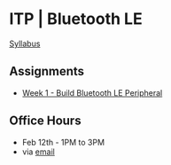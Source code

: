 # ITP | Bluetooth LE

[Syllabus](https://docs.google.com/document/d/1DrpgcisR5NOQvHqNyCjn1jvErz5e1O4rcas1i0u0kCU/edit)

## Assignments
  * [Week 1 - Build Bluetooth LE Peripheral](Assignment_1.md)

## Office Hours
 * Feb 12th - 1PM to 3PM
 * via [email](mailto:dc159@nyu.edu)
